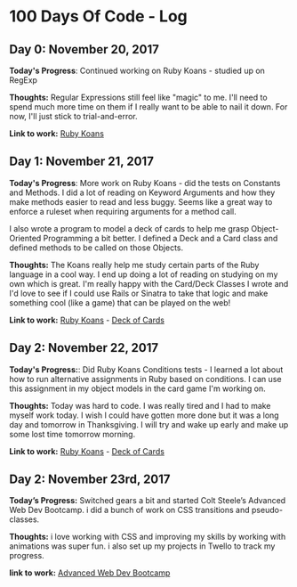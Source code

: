 # 100 Days Of Code - Log

## Day 0: November 20, 2017

**Today's Progress**: Continued working on Ruby Koans - studied up on RegExp

**Thoughts:** Regular Expressions still feel like "magic" to me.  I'll need to spend much more time on them if I really want to be able to nail it down. For now, I'll just stick to trial-and-error.

**Link to work:** [Ruby Koans](https://github.com/tomhockett/ruby_koans)

## Day 1: November 21, 2017

**Today's Progress**: More work on Ruby Koans - did the tests on Constants and Methods.  I did a lot of reading on Keyword Arguments and how they make methods easier to read and less buggy. Seems like a great way to enforce a ruleset when requiring arguments for a method call.

I also wrote a program to model a deck of cards to help me grasp Object-Oriented Programming a bit better.  I defined a Deck and a Card class and defined methods to be called on those Objects.

**Thoughts:** The Koans really help me study certain parts of the Ruby language in a cool way.  I end up doing a lot of reading on studying on my own which is great.  I'm really happy with the Card/Deck Classes I wrote and I'd love to see if I could use Rails or Sinatra to take that logic and make something cool (like a game) that can be played on the web!

**Link to work:** [Ruby Koans](https://github.com/tomhockett/ruby_koans) - 
[Deck of Cards](https://github.com/tomhockett/Deck-of-Cards)

## Day 2: November 22, 2017

**Today's Progress:**: Did Ruby Koans Conditions tests - I learned a lot about how to run alternative assignments in Ruby based on conditions.  I can use this assignment in my object models in the card game I'm working on.

**Thoughts:** Today was hard to code. I was really tired and I had to make myself work today.  I wish I could have gotten more done but it was a long day and tomorrow in Thanksgiving. I will try and wake up early and make up some lost time tomorrow morning.

**Link to work:** [Ruby Koans](https://github.com/tomhockett/ruby_koans) -
[Deck of Cards](https://github.com/tomhockett/Deck-of-Cards)

## Day 2: November 23rd, 2017

**Today’s Progress:** Switched gears a bit and started Colt Steele’s Advanced Web Dev Bootcamp. i did a bunch of
work on CSS transitions and pseudo-classes. 

**Thoughts:** i love working with CSS and improving my skills by working with animations was super fun. i also set up my projects in Twello to track my progress. 

**link to work:** [Advanced Web Dev Bootcamp](https://github.com/tomhockett/Adv-Web-Dev-Bootcamp)